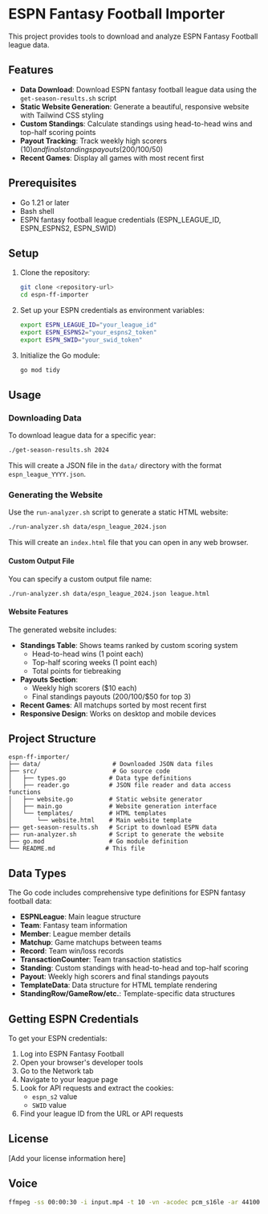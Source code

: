 # ESPN Fantasy Football Importer

This project provides tools to download and analyze ESPN Fantasy Football league data.

## Features

- **Data Download**: Download ESPN fantasy football league data using the `get-season-results.sh` script
- **Static Website Generation**: Generate a beautiful, responsive website with Tailwind CSS styling
- **Custom Standings**: Calculate standings using head-to-head wins and top-half scoring points
- **Payout Tracking**: Track weekly high scorers ($10) and final standings payouts ($200/$100/$50)
- **Recent Games**: Display all games with most recent first

## Prerequisites

- Go 1.21 or later
- Bash shell
- ESPN fantasy football league credentials (ESPN_LEAGUE_ID, ESPN_ESPNS2, ESPN_SWID)

## Setup

1. Clone the repository:

   ```bash
   git clone <repository-url>
   cd espn-ff-importer
   ```

2. Set up your ESPN credentials as environment variables:

   ```bash
   export ESPN_LEAGUE_ID="your_league_id"
   export ESPN_ESPNS2="your_espns2_token"
   export ESPN_SWID="your_swid_token"
   ```

3. Initialize the Go module:
   ```bash
   go mod tidy
   ```

## Usage

### Downloading Data

To download league data for a specific year:

```bash
./get-season-results.sh 2024
```

This will create a JSON file in the `data/` directory with the format `espn_league_YYYY.json`.

### Generating the Website

Use the `run-analyzer.sh` script to generate a static HTML website:

```bash
./run-analyzer.sh data/espn_league_2024.json
```

This will create an `index.html` file that you can open in any web browser.

#### Custom Output File

You can specify a custom output file name:

```bash
./run-analyzer.sh data/espn_league_2024.json league.html
```

#### Website Features

The generated website includes:

- **Standings Table**: Shows teams ranked by custom scoring system
  - Head-to-head wins (1 point each)
  - Top-half scoring weeks (1 point each)
  - Total points for tiebreaking
- **Payouts Section**:
  - Weekly high scorers ($10 each)
  - Final standings payouts ($200/$100/$50 for top 3)
- **Recent Games**: All matchups sorted by most recent first
- **Responsive Design**: Works on desktop and mobile devices

## Project Structure

```
espn-ff-importer/
├── data/                    # Downloaded JSON data files
├── src/                     # Go source code
│   ├── types.go            # Data type definitions
│   ├── reader.go           # JSON file reader and data access functions
│   ├── website.go          # Static website generator
│   ├── main.go             # Website generation interface
│   └── templates/          # HTML templates
│       └── website.html    # Main website template
├── get-season-results.sh   # Script to download ESPN data
├── run-analyzer.sh         # Script to generate the website
├── go.mod                  # Go module definition
└── README.md              # This file
```

## Data Types

The Go code includes comprehensive type definitions for ESPN fantasy football data:

- **ESPNLeague**: Main league structure
- **Team**: Fantasy team information
- **Member**: League member details
- **Matchup**: Game matchups between teams
- **Record**: Team win/loss records
- **TransactionCounter**: Team transaction statistics
- **Standing**: Custom standings with head-to-head and top-half scoring
- **Payout**: Weekly high scorers and final standings payouts
- **TemplateData**: Data structure for HTML template rendering
- **StandingRow/GameRow/etc.**: Template-specific data structures

## Getting ESPN Credentials

To get your ESPN credentials:

1. Log into ESPN Fantasy Football
2. Open your browser's developer tools
3. Go to the Network tab
4. Navigate to your league page
5. Look for API requests and extract the cookies:
   - `espn_s2` value
   - `SWID` value
6. Find your league ID from the URL or API requests

## License

[Add your license information here]

## Voice

```sh
ffmpeg -ss 00:00:30 -i input.mp4 -t 10 -vn -acodec pcm_s16le -ar 44100 -ac 2 output.wav
```
